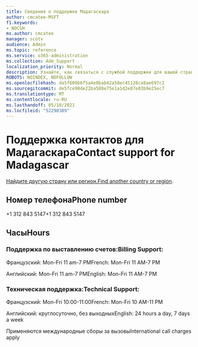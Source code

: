 ```yaml
---
title: Сведения о поддержке Мадагаскара
author: cmcatee-MSFT
f1.keywords:
- NOCSH
ms.author: cmcatee
manager: scotv
audience: Admin
ms.topic: reference
ms.service: o365-administration
ms.collection: Adm_Support
localization_priority: Normal
description: Узнайте, как связаться с службой поддержки для вашей страны или региона.
ROBOTS: NOINDEX, NOFOLLOW
ms.openlocfilehash: da5f609b6f5a4e8bab42a58ec45128ca8ae697c2
ms.sourcegitcommit: de5fce90de22ba588e75e1a1d2e87e03b9e25ec7
ms.translationtype: MT
ms.contentlocale: ru-RU
ms.lasthandoff: 05/10/2021
ms.locfileid: "52298389"
---
```

# <a name="contact-support-for-madagascar"></a><span data-ttu-id="066d6-103">Поддержка контактов для Мадагаскара</span><span class="sxs-lookup"><span data-stu-id="066d6-103">Contact support for Madagascar</span></span>

<span data-ttu-id="066d6-104">[Найдите другую страну или регион.](../../business-video/get-help-support.md)</span><span class="sxs-lookup"><span data-stu-id="066d6-104">[Find another country or region](../../business-video/get-help-support.md).</span></span>

## <a name="phone-number"></a><span data-ttu-id="066d6-105">Номер телефона</span><span class="sxs-lookup"><span data-stu-id="066d6-105">Phone number</span></span>
<span data-ttu-id="066d6-106">+1 312 843 5147</span><span class="sxs-lookup"><span data-stu-id="066d6-106">+1 312 843 5147</span></span>

## <a name="hours"></a><span data-ttu-id="066d6-107">Часы</span><span class="sxs-lookup"><span data-stu-id="066d6-107">Hours</span></span>
### <a name="billing-support"></a><span data-ttu-id="066d6-108">Поддержка по выставлению счетов:</span><span class="sxs-lookup"><span data-stu-id="066d6-108">Billing Support:</span></span>

<span data-ttu-id="066d6-109">Французский: Mon-Fri 11 am-7 PM</span><span class="sxs-lookup"><span data-stu-id="066d6-109">French: Mon-Fri 11 AM-7 PM</span></span>

<span data-ttu-id="066d6-110">Английский: Mon-Fri 11 am-7 PM</span><span class="sxs-lookup"><span data-stu-id="066d6-110">English: Mon-Fri 11 AM-7 PM</span></span>

### <a name="technical-support"></a><span data-ttu-id="066d6-111">Техническая поддержка:</span><span class="sxs-lookup"><span data-stu-id="066d6-111">Technical Support:</span></span>

<span data-ttu-id="066d6-112">Французский: Mon-Fri 10:00-11:00</span><span class="sxs-lookup"><span data-stu-id="066d6-112">French: Mon-Fri 10 AM-11 PM</span></span>

<span data-ttu-id="066d6-113">Английский: круглосуточно, без выходных</span><span class="sxs-lookup"><span data-stu-id="066d6-113">English: 24 hours a day, 7 days a week</span></span>

<span data-ttu-id="066d6-114">Применяются международные сборы за вызовы</span><span class="sxs-lookup"><span data-stu-id="066d6-114">International call charges apply</span></span>
